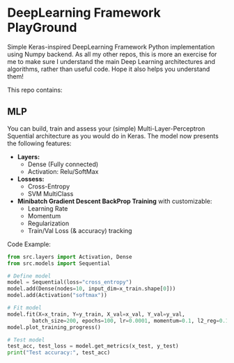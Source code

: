 # DeepLearning Framework PlayGround

Simple Keras-inspired DeepLearning Framework Python implementation using Numpy backend.
As all my other repos, this is more an exercise for me to make sure I understand the main Deep Learning architectures and algorithms, rather than useful code.
Hope it also helps you understand them!

This repo contains:

## MLP

You can build, train and assess your (simple) Multi-Layer-Perceptron Squential architecture as you would do in Keras.
The model now presents the following features:

- **Layers:**
    - Dense (Fully connected)
    - Activation: Relu/SoftMax
- **Lossess:**
    - Cross-Entropy
    - SVM MultiClass
- **Minibatch Gradient Descent BackProp Training** with customizable:
    - Learning Rate
    - Momentum
    - Regularization
    - Train/Val Loss (& accuracy) tracking


Code Example:
```python
from src.layers import Activation, Dense
from src.models import Sequential

# Define model
model = Sequential(loss="cross_entropy")
model.add(Dense(nodes=10, input_dim=x_train.shape[0]))
model.add(Activation("softmax"))

# Fit model
model.fit(X=x_train, Y=y_train, X_val=x_val, Y_val=y_val,
        batch_size=200, epochs=100, lr=0.0001, momentum=0.1, l2_reg=0.1)
model.plot_training_progress()

# Test model
test_acc, test_loss = model.get_metrics(x_test, y_test)
print("Test accuracy:", test_acc)
```
